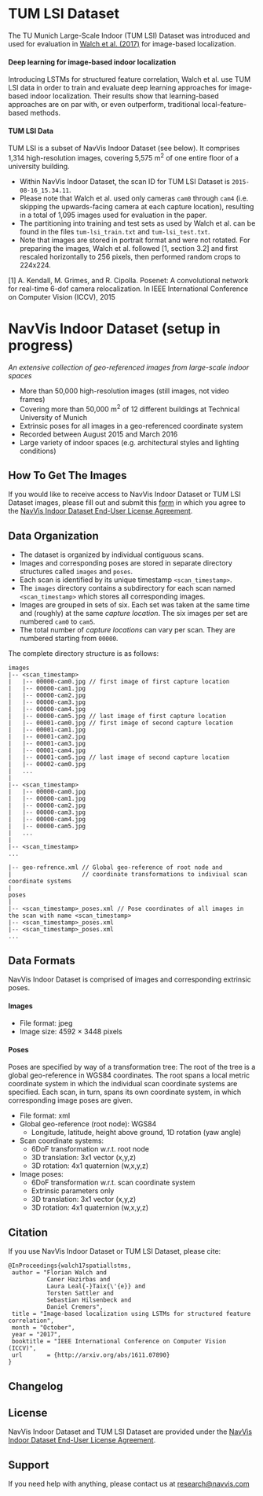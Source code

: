 # TUM LSI Dataset
The TU Munich Large-Scale Indoor (TUM LSI) Dataset was introduced and used for evaluation in [Walch et al. (2017)](https://github.com/NavVisResearch/NavVis-Indoor-Dataset#citation) for image-based localization.

#### Deep learning for image-based indoor localization
Introducing LSTMs for structured feature correlation, Walch et al. use TUM LSI data in order to train and evaluate deep learning approaches for image-based indoor localization. Their results show that learning-based approaches are on par with, or even outperform, traditional local-feature-based methods.

#### TUM LSI Data
TUM LSI is a subset of NavVis Indoor Dataset (see below). It comprises 1,314 high-resolution images, covering 5,575 m<sup>2</sup> of one entire floor of a university building.

* Within NavVis Indoor Dataset, the scan ID for TUM LSI Dataset is `2015-08-16_15.34.11`.
* Please note that Walch et al. used only cameras `cam0` through `cam4` (i.e. skipping the upwards-facing camera at each capture location), resulting in a total of 1,095 images used for evaluation in the paper.
* The partitioning into training and test sets as used by Walch et al. can be found in the files `tum-lsi_train.txt` and `tum-lsi_test.txt`.
* Note that images are stored in portrait format and were not rotated. For preparing the images, Walch et al. followed [1, section 3.2] and first rescaled horizontally to 256 pixels, then performed random crops to 224x224.

[1] A. Kendall, M. Grimes, and R. Cipolla. Posenet: A convolutional network for real-time 6-dof camera relocalization. In IEEE International Conference on Computer Vision (ICCV), 2015


# NavVis Indoor Dataset (setup in progress)
_An extensive collection of geo-referenced images from large-scale indoor spaces_

* More than 50,000 high-resolution images (still images, not video frames)
* Covering more than 50,000 m<sup>2</sup> of 12 different buildings at Technical University of Munich
* Extrinsic poses for all images in a geo-referenced coordinate system
* Recorded between August 2015 and March 2016
* Large variety of indoor spaces (e.g. architectural styles and lighting conditions)

## How To Get The Images
If you would like to receive access to NavVis Indoor Dataset or TUM LSI Dataset images, please fill out and submit this [form](https://navvis.typeform.com/to/fw2hl2) in which you agree to the [NavVis Indoor Dataset End-User License Agreement](http://www.navvis.com/uploads/docs/EULA_Dataset_EN.pdf).

## Data Organization
* The dataset is organized by individual contiguous scans.
* Images and corresponding poses are stored in separate directory structures called `images` and `poses`.
* Each scan is identified by its unique timestamp `<scan_timestamp>`.
* The `images` directory contains a subdirectory for each scan named `<scan_timestamp>` which stores all corresponding images.
* Images are grouped in sets of six. Each set was taken at the same time and (roughly) at the same _capture location_. The six images per set are numbered `cam0` to `cam5`.
* The total number of _capture locations_ can vary per scan. They are numbered starting from `00000`.

The complete directory structure is as follows:
```
images
|-- <scan_timestamp>
|   |-- 00000-cam0.jpg // first image of first capture location
|   |-- 00000-cam1.jpg
|   |-- 00000-cam2.jpg
|   |-- 00000-cam3.jpg
|   |-- 00000-cam4.jpg
|   |-- 00000-cam5.jpg // last image of first capture location
|   |-- 00001-cam0.jpg // first image of second capture location
|   |-- 00001-cam1.jpg
|   |-- 00001-cam2.jpg
|   |-- 00001-cam3.jpg
|   |-- 00001-cam4.jpg
|   |-- 00001-cam5.jpg // last image of second capture location
|   |-- 00002-cam0.jpg
|   ...
|
|-- <scan_timestamp>
|   |-- 00000-cam0.jpg
|   |-- 00000-cam1.jpg
|   |-- 00000-cam2.jpg
|   |-- 00000-cam3.jpg
|   |-- 00000-cam4.jpg
|   |-- 00000-cam5.jpg
|   ...
|
|-- <scan_timestamp>
...

|-- geo-refrence.xml // Global geo-reference of root node and 
|                    // coordinate transformations to indiviual scan coordinate systems
|
poses
|
|-- <scan_timestamp>_poses.xml // Pose coordinates of all images in the scan with name <scan_timestamp>
|-- <scan_timestamp>_poses.xml
|-- <scan_timestamp>_poses.xml
...
```

## Data Formats
NavVis Indoor Dataset is comprised of images and corresponding extrinsic poses.

#### Images
- File format: jpeg
- Image size: 4592 × 3448 pixels

#### Poses
Poses are specified by way of a transformation tree: The root of the tree is a global geo-reference in WGS84 coordinates. The root spans a local metric coordinate system in which the individual scan coordinate systems are specified. Each scan, in turn, spans its own coordinate system, in which corresponding image poses are given.

- File format: xml
- Global geo-reference (root node): WGS84
  - Longitude, latitude, height above ground, 1D rotation (yaw angle)
- Scan coordinate systems:
  - 6DoF transformation w.r.t. root node
  - 3D translation: 3x1 vector (x,y,z)
  - 3D rotation: 4x1 quaternion (w,x,y,z)
- Image poses:
  - 6DoF transformation w.r.t. scan coordinate system
  - Extrinsic parameters only
  - 3D translation: 3x1 vector (x,y,z)
  - 3D rotation: 4x1 quaternion (w,x,y,z)

## Citation
If you use NavVis Indoor Dataset or TUM LSI Dataset, please cite:
```
@InProceedings{walch17spatiallstms,
 author = "Florian Walch and
           Caner Hazirbas and
           Laura Leal{-}Taix{\'{e}} and
           Torsten Sattler and
           Sebastian Hilsenbeck and
           Daniel Cremers",
 title = "Image-based localization using LSTMs for structured feature correlation",
 month = "October",
 year = "2017",
 booktitle = "IEEE International Conference on Computer Vision (ICCV)",
 url       = {http://arxiv.org/abs/1611.07890}
}
```

## Changelog


## License
NavVis Indoor Dataset and TUM LSI Dataset are provided under the [NavVis Indoor Dataset End-User License Agreement](http://www.navvis.com/uploads/docs/EULA_Dataset_EN.pdf).

## Support
If you need help with anything, please contact us at research@navvis.com
